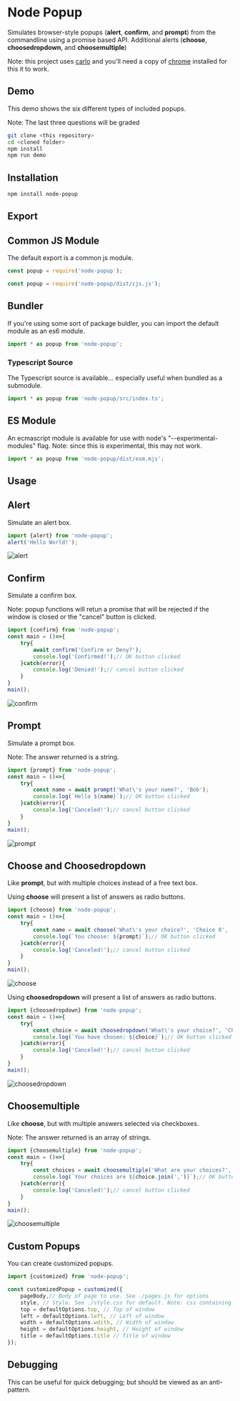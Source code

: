 # Node Popup

Simulates browser-style popups (**alert**, **confirm**, and **prompt**) from the commandline using a promise based API.
Additional alerts (**choose**, **choosedropdown**, and **choosemultiple**)

Note: this project uses [carlo](https://github.com/GoogleChromeLabs/carlo) and you'll need a copy of [chrome](https://www.google.com/chrome/) installed for this it to work.

## Demo

This demo shows the six different types of included popups.

Note: The last three questions will be graded

```sh
git clone <this repository>
cd <cloned folder>
npm install
npm run demo
```



## Installation

```sh
npm install node-popup
```

## Export

## Common JS Module

The default export is a common js module.

```javascript
const popup = require('node-popup');
```

```javascript
const popup = require('node-popup/dist/cjs.js');
```

## Bundler

If you're using some sort of package buldler, you can import the default module as an es6 module.

```javascript
import * as popup from 'node-popup';
```

### Typescript Source

The Typescript source is available... especially useful when bundled as a submodule.

```javascript
import * as popup from 'node-popup/src/index.ts';
```

## ES Module

An ecmascript module is available for use with node's "--experimental-modules" flag.
Note: since this is experimental, this may not work.

```javascript
import * as popup from 'node-popup/dist/esm.mjs';
```

## Usage

## Alert

Simulate an alert box.

```javascript
import {alert} from 'node-popup';
alert('Hello World!');
```

![alert](docs/alert.png)

## Confirm

Simulate a confirm box.

Note: popup functions will retun a promise that will be rejected if the window is closed or the "cancel" button is clicked.

```javascript
import {confirm} from 'node-popup';
const main = ()=>{
    try{
        await confirm('Confirm or Deny?');
        console.log('Confirmed!');// OK button clicked
    }catch(error){
        console.log('Denied!');// cancel button clicked
    }
}
main();
```

![confirm](docs/confirm.png)

## Prompt

Simulate a prompt box.

Note: The answer returned is a string.

```javascript
import {prompt} from 'node-popup';
const main = ()=>{
    try{
        const name = await prompt('What\'s your name?', 'Bob');
        console.log(`Hello ${name}`);// OK button clicked
    }catch(error){
        console.log('Canceled!');// cancel button clicked
    }
}
main();
```

![prompt](docs/prompt.png)

## Choose and Choosedropdown

Like **prompt**, but with multiple choices instead of a free text box.

Using **choose** will present a list of answers as radio buttons.

```javascript
import {choose} from 'node-popup';
const main = ()=>{
    try{
        const name = await choose('What\'s your choice?', 'Choice 0', 'Choice 1', 'Choice 2');
        console.log(`You choose: ${prompt}`);// OK button clicked
    }catch(error){
        console.log('Canceled!');// cancel button clicked
    }
}
main();
```

![choose](docs/choose.png)

Using **choosedropdown** will present a list of answers as radio buttons.

```javascript
import {choosedropdown} from 'node-popup';
const main = ()=>{
    try{
        const choice = await choosedropdown('What\'s your choice?', 'Choice A', 'Choice B', 'Choice C');
        console.log(`You have chosen: ${choice}`);// OK button clicked
    }catch(error){
        console.log('Canceled!');// cancel button clicked
    }
}
main();
```

![choosedropdown](docs/choosedropdown.png)

## Choosemultiple

Like **choose**, but with multiple answers selected via checkboxes.

Note: The answer returned is an array of strings.

```javascript
import {choosemultiple} from 'node-popup';
const main = ()=>{
    try{
        const choices = await choosemultiple('What are your choices?', 'Choice α', 'Choice β', 'Choice γ');
        console.log(`Your choices are ${choice.join(',')}`);// OK button clicked
    }catch(error){
        console.log('Canceled!');// cancel button clicked
    }
}
main();
```

![choosemultiple](docs/choosemultiple.png)

## Custom Popups

You can create customized popups.

```javascript
import {customized} from 'node-popup';

const customizedPopup = customized({
    pageBody,// Body of page to use. See ./pages.js for options
    style, // Style. See ./style.css for default. Note: css containing character '>' currently fails
    top = defaultOptions.top, // Top of window
    left = defaultOptions.left, // Left of window
    width = defaultOptions.wdith, // Width of window
    height = defaultOptions.height, // Height of window
    title = defaultOptions.title // Title of window
});
```

## Debugging

This can be useful for quick debugging; but should be viewed as an anti-pattern.
